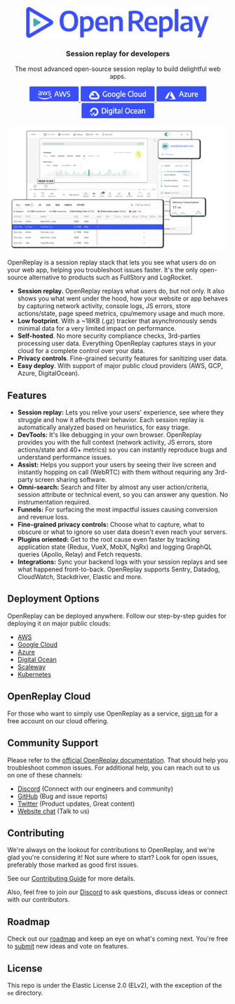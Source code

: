 <p align="center">
  <a href="https://openreplay.com">
    <img src="static/logo.svg" height="70">
  </a>
</p>

<h3 align="center">Session replay for developers</h3>
<p align="center">The most advanced open-source session replay to build delightful web apps.</p>

<p align="center">
  <a href="https://docs.openreplay.com/deployment/deploy-aws">
    <img src="static/deploy-aws.png" height="35"/>
  </a>

  <a href="https://docs.openreplay.com/deployment/deploy-gcp">
    <img src="static/deploy-gcp.png" height="35" />
  </a>

  <a href="https://docs.openreplay.com/deployment/deploy-azure">
    <img src="static/deploy-azure.png" height="35" />
  </a>

  <a href="https://docs.openreplay.com/deployment/deploy-digitalocean">
    <img src="static/deploy-do.png" height="35" />
  </a>
</p>

<p align="center">
  <a href="https://github.com/openreplay/openreplay">
    <img src="static/overview.png">
  </a>
</p>

OpenReplay is a session replay stack that lets you see what users do on your web app, helping you troubleshoot issues faster. It's the only open-source alternative to products such as FullStory and LogRocket.

- **Session replay.** OpenReplay replays what users do, but not only. It also shows you what went under the hood, how your website or app behaves by capturing network activity, console logs, JS errors, store actions/state, page speed metrics, cpu/memory usage and much more.
- **Low footprint**. With a ~18KB (.gz) tracker that asynchronously sends minimal data for a very limited impact on performance.
- **Self-hosted**. No more security compliance checks, 3rd-parties processing user data. Everything OpenReplay captures stays in your cloud for a complete control over your data.
- **Privacy controls**. Fine-grained security features for sanitizing user data.
- **Easy deploy**. With support of major public cloud providers (AWS, GCP, Azure, DigitalOcean).

## Features

- **Session replay:** Lets you relive your users' experience, see where they struggle and how it affects their behavior. Each session replay is automatically analyzed based on heuristics, for easy triage.
- **DevTools:** It's like debugging in your own browser. OpenReplay provides you with the full context (network activity, JS errors, store actions/state and 40+ metrics) so you can instantly reproduce bugs and understand performance issues.
- **Assist:** Helps you support your users by seeing their live screen and instantly hopping on call (WebRTC) with them without requiring any 3rd-party screen sharing software.
- **Omni-search:** Search and filter by almost any user action/criteria, session attribute or technical event, so you can answer any question. No instrumentation required.
- **Funnels:** For surfacing the most impactful issues causing conversion and revenue loss.
- **Fine-grained privacy controls:** Choose what to capture, what to obscure or what to ignore so user data doesn't even reach your servers.
- **Plugins oriented:** Get to the root cause even faster by tracking application state (Redux, VueX, MobX, NgRx) and logging GraphQL queries (Apollo, Relay) and Fetch requests.
- **Integrations:** Sync your backend logs with your session replays and see what happened front-to-back. OpenReplay supports Sentry, Datadog, CloudWatch, Stackdriver, Elastic and more.

## Deployment Options

OpenReplay can be deployed anywhere. Follow our step-by-step guides for deploying it on major public clouds:

- [AWS](https://docs.openreplay.com/deployment/deploy-aws)
- [Google Cloud](https://docs.openreplay.com/deployment/deploy-gcp)
- [Azure](https://docs.openreplay.com/deployment/deploy-azure)
- [Digital Ocean](https://docs.openreplay.com/deployment/deploy-digitalocean)
- [Scaleway](https://docs.openreplay.com/deployment/deploy-scaleway)
- [Kubernetes](https://docs.openreplay.com/deployment/deploy-kubernetes)

## OpenReplay Cloud

For those who want to simply use OpenReplay as a service, [sign up](https://app.openreplay.com/signup) for a free account on our cloud offering.

## Community Support

Please refer to the [official OpenReplay documentation](https://docs.openreplay.com/). That should help you troubleshoot common issues. For additional help, you can reach out to us on one of these channels:

- [Discord](https://discord.openreplay.com) (Connect with our engineers and community)
- [GitHub](https://github.com/openreplay/openreplay/issues) (Bug and issue reports)
- [Twitter](https://twitter.com/OpenReplayHQ) (Product updates, Great content)
- [Website chat](https://openreplay.com) (Talk to us)

## Contributing

We're always on the lookout for contributions to OpenReplay, and we're glad you're considering it! Not sure where to start? Look for open issues, preferably those marked as good first issues.

See our [Contributing Guide](CONTRIBUTING.md) for more details.

Also, feel free to join our [Discord](https://discord.openreplay.com) to ask questions, discuss ideas or connect with our  contributors.

## Roadmap

Check out our [roadmap](https://www.notion.so/openreplay/Roadmap-889d2c3d968b4786ab9b281ab2394a94) and keep an eye on what's coming next. You're free to [submit](https://github.com/openreplay/openreplay/issues/new) new ideas and vote on features.

## License

This repo is under the Elastic License 2.0 (ELv2), with the exception of the `ee` directory.
